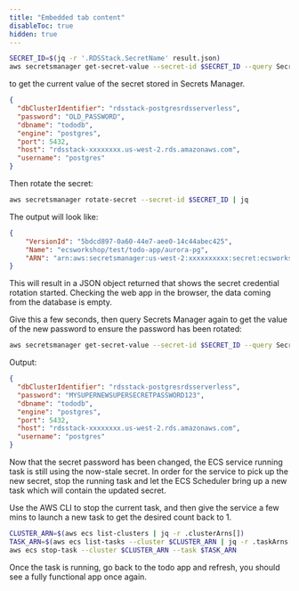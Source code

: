 ```yaml
---
title: "Embedded tab content"
disableToc: true
hidden: true
---
```

```bash
SECRET_ID=$(jq -r '.RDSStack.SecretName' result.json)
aws secretsmanager get-secret-value --secret-id $SECRET_ID --query SecretString --output text | jq
```

to get the current value of the secret stored in Secrets Manager.   
```json
{
  "dbClusterIdentifier": "rdsstack-postgresrdsserverless",
  "password": "OLD_PASSWORD",
  "dbname": "tododb",
  "engine": "postgres",
  "port": 5432,
  "host": "rdsstack-xxxxxxxx.us-west-2.rds.amazonaws.com",
  "username": "postgres"
}
```
Then rotate the secret:

```bash
aws secretsmanager rotate-secret --secret-id $SECRET_ID | jq
```

The output will look like:
```json
{
    "VersionId": "5bdcd897-0a60-44e7-aee0-14c44abec425", 
    "Name": "ecsworkshop/test/todo-app/aurora-pg", 
    "ARN": "arn:aws:secretsmanager:us-west-2:xxxxxxxxxx:secret:ecsworkshop/test/todo-app/aurora-pg-jzAIx2"
}
```
This will result in a JSON object returned that shows the secret credential rotation started.   Checking the web app in the browser, the data coming from the database is empty. 

Give this a few seconds, then query Secrets Manager again to get the value of the new password to ensure the password has been rotated:
```bash
aws secretsmanager get-secret-value --secret-id $SECRET_ID --query SecretString --output text | jq
```
Output:
```json
{
  "dbClusterIdentifier": "rdsstack-postgresrdsserverless",
  "password": "MYSUPERNEWSUPERSECRETPASSWORD123",
  "dbname": "tododb",
  "engine": "postgres",
  "port": 5432,
  "host": "rdsstack-xxxxxxxx.us-west-2.rds.amazonaws.com",
  "username": "postgres"
}
```

Now that the secret password has been changed, the ECS service running task is still using the now-stale secret.   In order for the service to pick up the new secret, stop the running task and let the ECS Scheduler bring up a new task which will contain the updated secret.   

Use the AWS CLI to stop the current task, and then give the service a few mins to launch a new task to get the desired count back to 1.   

```bash
CLUSTER_ARN=$(aws ecs list-clusters | jq -r .clusterArns[])
TASK_ARN=$(aws ecs list-tasks --cluster $CLUSTER_ARN | jq -r .taskArns[])
aws ecs stop-task --cluster $CLUSTER_ARN --task $TASK_ARN

```

Once the task is running, go back to the todo app and refresh, you should see a fully functional app once again. 